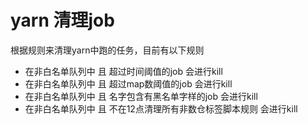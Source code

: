 # yarn 清理job

根据规则来清理yarn中跑的任务，目前有以下规则

- 在非白名单队列中 且 超过时间阈值的job 会进行kill
- 在非白名单队列中 且 超过map数阈值的job 会进行kill
- 在非白名单队列中 且 名字包含有黑名单字样的job 会进行kill
- 在非白名单队列中 且 不在12点清理所有非数仓标签脚本规则 会进行kill

